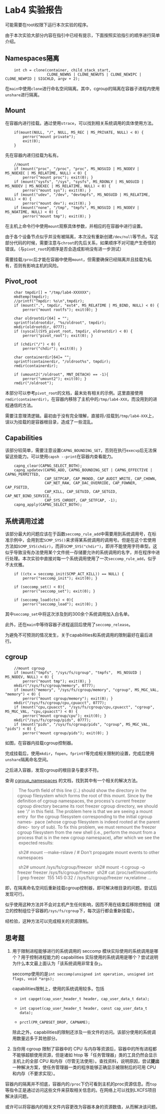 # Lab4 实验报告

可能需要在root权限下运行本次实验的程序。

由于本次实验大部分内容在指引中已经有提示，下面按照实验指引的顺序进行简单介绍。



## Namespaces隔离

```
    int ch = clone(container, child_stack_start,
                   CLONE_NEWNS | CLONE_NEWUTS | CLONE_NEWIPC | CLONE_NEWPID | SIGCHLD, argv + 2);
```

在`main`中使用`clone`进行命名空间隔离。其中，cgroup的隔离在容器子进程内使用`unshare`进行隔离。




## Mount

在容器内进行挂载。通过使用`strace`，可以找到相关系统调用的具体使用方法。

```
    if(mount(NULL, "/", NULL, MS_REC | MS_PRIVATE, NULL) < 0) {
        perror("mount private");
        exit(0);
    }
```

先在容器内递归挂载为私有。

```
    //mount
    if (mount("proc", "/proc", "proc", MS_NOSUID | MS_NODEV | MS_NOEXEC | MS_RELATIME, NULL) < 0) {
        perror("mount proc"); exit(0); }  
    if (mount("sysfs", "/sys", "sysfs", MS_RDONLY | MS_NOSUID | MS_NODEV | MS_NOEXEC | MS_RELATIME, NULL) < 0) {   
        perror("mount sys"); exit(0); }          
    if (mount("udev", "/dev", "devtmpfs", MS_NOSUID | MS_RELATIME, NULL) < 0) {
        perror("mount dev"); exit(0); }
    if (mount("none", "/tmp", "tmpfs", MS_NOSUID | MS_NODEV | MS_NOATIME, NULL) < 0) {
        perror("mount tmp"); exit(0); } 
```

在主机上命令行中使用`mount`观察具体参数，并相应的在容器中进行设置。

由于各个设备节点似乎并没有被隔离，本次没有重新创建`/dev/null`等节点。写这部分代码的时候，需要注意与`chroot`的先后关系，如果顺序不对可能产生奇怪的错误。（与`pivot_root`的顺序是否会造成影响没有进一步测试）

需要挂载`/proc`后才能在容器中使用`mount`，但需要确保已经隔离并且挂载为私有，否则有影响主机的风险。



## Pivot_root 

```
    char tmpdir[] = "/tmp/lab4-XXXXXX";
    mkdtemp(tmpdir);
    //printf("Tmpdir: %s\n",tmpdir);
    if (mount(".", tmpdir, "ext4", MS_RELATIME | MS_BIND, NULL) < 0) {
        perror("mount rootfs"); exit(0); }  
  
    char oldrootdir[64] = "";
    sprintf(oldrootdir, "%s/oldroot", tmpdir);
    mkdir(oldrootdir, 0777);
    if (syscall(SYS_pivot_root, tmpdir, oldrootdir) < 0) {
        perror("pivot_root"); exit(0); }  

    if (chdir("/") < 0) {
        perror("chdir"); exit(0); }

    char containerdir[64]= "";
    sprintf(containerdir, "/oldroot%s", tmpdir);
    rmdir(containerdir);

    if (umount2("/oldroot", MNT_DETACH) == -1){
        perror("umount2"); exit(0); }
    rmdir("/oldroot");
 ```

本部分可以参考`pivot_root`的文档，最末处有相关的示例。这里直接使用`rmdir(containerdir)`，在容器内移除了主机中的`/tmp/lab4-XXX`，而没用到的进程通信的方法。

需要注意理清逻辑。最初由于没有完全理解，直接将`/`挂载到`/tmp/lab4-XXX`上，误以为挂载的是容器根目录，造成了一些混乱。



##  Capabilities

该部分较简单，需要注意设置`CAPNG_BOUNDING_SET`，否则在执行`execvp`后无法保留这些能力。可以使用`capsh --print`在容器内查看能力。
```
    capng_clear(CAPNG_SELECT_BOTH);
    capng_updatev(CAPNG_ADD, CAPNG_BOUNDING_SET | CAPNG_EFFECTIVE | CAPNG_PERMITTED, 
                  CAP_SETPCAP, CAP_MKNOD, CAP_AUDIT_WRITE, CAP_CHOWN,
                  CAP_NET_RAW, CAP_DAC_OVERRIDE, CAP_FOWNER, CAP_FSETID,
                  CAP_KILL, CAP_SETUID, CAP_SETGID, CAP_NET_BIND_SERVICE, 
                  CAP_SYS_CHROOT, CAP_SETFCAP, -1);
    capng_apply(CAPNG_SELECT_BOTH);
 ```



## 系统调用过滤

该部分最大的问题应该在于函数`seccomp_rule_add`中需要用到系统调用号，在标准示例中，会用到宏`SCMP_SYS()`来求得某系统调用的调用号。但是在这个宏使用方法如`SCMP_SYS(chdir)`，而非`SCMP_SYS("chdir")`，即并不能使用字符串型。这似乎导致没有办法使用某个文件统一存储要允许的系统调用的名字，并在程序中进行处理。本次实验中直接对每一个系统调用使用了一次`seccomp_rule_add`，似乎不太优雅。
```
    if ((ctx = seccomp_init(SCMP_ACT_KILL)) == NULL) {
        perror("seccomp_init"); exit(0); }
    
    if (seccomp_set() < 0){
        perror("seccomp_set"); exit(0); }
    
    if (seccomp_load(ctx) < 0){
        perror("seccomp_load"); exit(0); }
```
其中`seccomp_set`中将这次涉及到的300余个系统调用加入白名单。

此外，还在`main`中等待容器子进程返回后使用了`seccomp_release`。

为避免不可预测的情况发生，关于capabilities和系统调用的限制最好在最后进行。



## cgroup

```
    //mount cgroup     
    if (mount("tmpfs", "/sys/fs/cgroup", "tmpfs",  MS_NOSUID | MS_NODEV, NULL) < 0) {
        perror("mount tmp"); exit(0); } 
    mkdir("/sys/fs/cgroup/memory", 0777); 
    if (mount("memory", "/sys/fs/cgroup/memory", "cgroup", MS_MGC_VAL, "memory") < 0) {
        perror("mount cgroup/memory"); exit(0); }
    mkdir("/sys/fs/cgroup/cpu,cpuacct", 0777); 
    if (mount("cpu,cpuacct", "/sys/fs/cgroup/cpu,cpuacct", "cgroup", MS_MGC_VAL, "cpu,cpuacct") < 0) {
        perror("mount cgroup/cpu"); exit(0); }
    mkdir("/sys/fs/cgroup/pids", 0777); 
    if (mount("pids", "/sys/fs/cgroup/pids", "cgroup", MS_MGC_VAL, "pids") < 0) {
        perror("mount cgroup/pids"); exit(0); }
```

如图，在容器内挂载cgroup控制器。

完成挂载后，使用`mkdir`，`fopen`，`fprintf`等完成相关限制的设置，完成后使用`unshare`隔离命名空间。

之后进入容器，发现cgroup的根目录与要求不符。

查询 [cgroup_namespaces](https://www.man7.org/linux/man-pages/man7/cgroup_namespaces.7.html) 的文档，找到其中有一个相关的解决方法。

> ​       The fourth field of this line (/..)  should show the directory in the
> ​       cgroup filesystem which forms the root of this mount.  Since by the
> ​       definition of cgroup namespaces, the process's current freezer cgroup
> ​       directory became its root freezer cgroup directory, we should see '/'
> ​       in this field.  The problem here is that we are seeing a mount entry
> ​       for the cgroup filesystem corresponding to the initial cgroup names‐
> ​       pace (whose cgroup filesystem is indeed rooted at the parent direc‐
> ​       tory of sub).  To fix this problem, we must remount the freezer
> ​       cgroup filesystem from the new shell (i.e., perform the mount from a
> ​       process that is in the new cgroup namespace), after which we see the
> ​       expected results:
>
> ​           sh2# mount --make-rslave /     # Don't propagate mount events to other namespaces
>
> ​           sh2# umount /sys/fs/cgroup/freezer
> ​           sh2# mount -t cgroup -o freezer freezer /sys/fs/cgroup/freezer
> ​           sh2# cat /proc/self/mountinfo | grep freezer
> ​           155 145 0:32 / /sys/fs/cgroup/freezer rw,relatime ...

即，在隔离命名空间后重新挂载cgroup控制器，即可解决根目录的问题。尝试后发现可行。

似乎使用这种方法并不会对主机产生任何影响，因而不用在结束后移除控制组（建立的控制组位于容器的`/sys/fs/cgroup`下，每次运行都会重新挂载）。

经检验，这种方法可以完成相关的资源限制。



## 思考题

1. 用于限制进程能够进行的系统调用的 seccomp 模块实际使用的系统调用是哪个？用于控制进程能力的 capabilities 实际使用的系统调用是哪个？尝试说明为什么本文最上面认为「该系统调用非常复杂」。

   

   seccomp使用的是`int seccomp(unsigned int operation, unsigned int flags, void *args);`

   capabilities限制上，使用的系统调用较多。包括

   - `int capget(cap_user_header_t header, cap_user_data_t data);`

   - `int capset(cap_user_header_t header, const cap_user_data_t data);`

   - `prctl(PR_CAPBSET_DROP, CAPNAME);`

   除此之外，capabilities的限制还涉及一些文件的访问。该部分使用的系统调用数量远多于其他部分。

   

2. 当你用 cgroup 限制了容器中的 CPU 与内存等资源后，容器中的所有进程都不能够超额使用资源，但是诸如 htop 等「任务管理器」类的工具仍然会显示主机上的全部 CPU 和内存（尽管无法使用）。查找资料，说明原因，尝试**提出**一种解决方案，使任务管理器一类的程序能够正确显示被限制后的可用 CPU 和内存（不要求实现）。



​		容器内的隔离并不彻底，容器内的`/proc`下仍可看到主机的proc资源信息。而`top`等指令正是通过访问这些文件来获取相关信息的。在网络上可以找到LXCFS项目解决该问题。

​		或许可以将容器内的相关文件内容更改为容器本身的资源数值，从而解决该问题。

